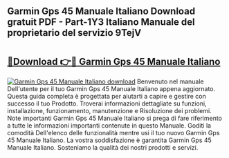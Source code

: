 ## Garmin Gps 45 Manuale Italiano Download gratuit PDF - Part-1Y3 Italiano Manuale del proprietario del servizio 9TejV

# <h2><a href="http://dfgk95.blite.top/?on=Garmin+Gps+45+Manuale+Italiano">🔗Download 👉🔴 Garmin Gps 45 Manuale Italiano</a></h2>

[![Garmin Gps 45 Manuale Italiano download](https://i.imgur.com/lujVjoI.png)](http://dfgk95.blite.top/?on=Garmin+Gps+45+Manuale+Italiano)
Benvenuto nel manuale Dell'utente per il tuo Garmin Gps 45 Manuale Italiano appena aggiornato. Questa guida completa è progettata per aiutarti a capire e gestire con successo il tuo Prodotto. Troverai informazioni dettagliate su funzioni, installazione, funzionamento, manutenzione e Risoluzione dei problemi. Note importanti Garmin Gps 45 Manuale Italiano si prega di fare riferimento a tutte le informazioni importanti contenute in questo Manuale. Goditi la comodità Dell'elenco delle funzionalità mentre usi il tuo nuovo Garmin Gps 45 Manuale Italiano. La vostra soddisfazione è garantita Garmin Gps 45 Manuale Italiano. Sosteniamo la qualità dei nostri prodotti e servizi.
